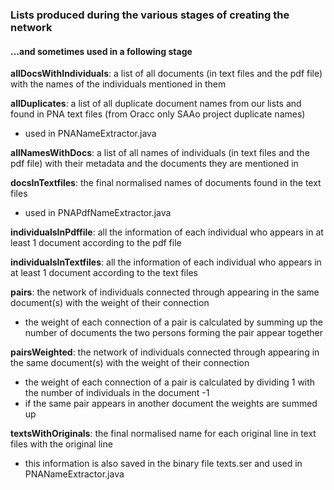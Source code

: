 ### Lists produced during the various stages of creating the network 
#### ...and sometimes used in a following stage

<b>allDocsWithIndividuals</b>: a list of all documents (in text files and the pdf file) with the names of the individuals mentioned in them

<b>allDuplicates</b>: a list of all duplicate document names from our lists and found in PNA text files (from Oracc only SAAo project duplicate names)
* used in PNANameExtractor.java

<b>allNamesWithDocs</b>: a list of all names of individuals (in text files and the pdf file) with their metadata and the documents they are mentioned in

<b>docsInTextfiles</b>: the final normalised names of documents found in the text files
* used in PNAPdfNameExtractor.java

<b>individualsInPdffile</b>: all the information of each individual who appears in at least 1 document according to the pdf file

<b>individualsInTextfiles</b>: all the information of each individual who appears in at least 1 document according to the text files

<b>pairs</b>: the network of individuals connected through appearing in the same document(s) with the weight of their connection
* the weight of each connection of a pair is calculated by summing up the number of documents the two persons forming the pair appear together
 
<b>pairsWeighted</b>: the network of individuals connected through appearing in the same document(s) with the weight of their connection
* the weight of each connection of a pair is calculated by dividing 1 with the number of individuals in the document -1
* if the same pair appears in another document the weights are summed up

<b>textsWithOriginals</b>: the final normalised name for each original line in text files with the original line
* this information is also saved in the binary file texts.ser and used in PNANameExtractor.java


